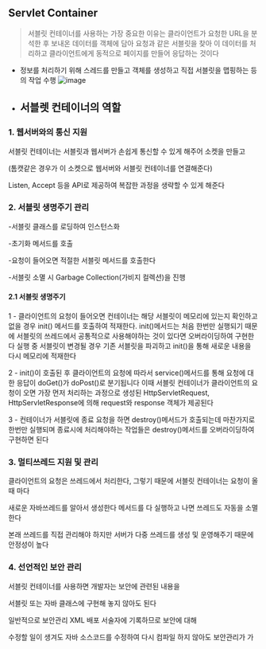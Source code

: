 
## Servlet Container
> 서블릿 컨테이너를 사용하는 가장 중요한 이유는 클라이언트가 요청한 URL을 분석한 후 보내온 데이터를 객체에 담아 요청과 같은 서블릿을 찾아 이 데이터를 처리하고 클라이언트에게 동적으로 페이지를 만들어 응답하는 것이다

- 정보를 처리하기 위해 스레드를 만들고 객체를 생성하고 직접 서블릿을 맵핑하는 등의 작업 수행
  ![image](https://img1.daumcdn.net/thumb/R1280x0/?scode=mtistory2&fname=https%3A%2F%2Fblog.kakaocdn.net%2Fdn%2FnaxuX%2FbtraWSleAEs%2FEwtRSTTXCgtjckekkR4MA1%2Fimg.png)

- ## 서블렛 컨테이너의 역할
### 1. 웹서버와의 통신 지원

서블릿 컨테이너는 서블릿과 웹서버가 손쉽게 통신할 수 있게 해주어 소켓을 만들고

(톰캣같은 경우가 이 소켓으로 웹서버와 서블릿 컨테이너를 연결해준다)

Listen, Accept 등을 API로 제공하여 복잡한 과정을 생략할 수 있게 해준다

### 2. 서블릿 생명주기 관리

-서블릿 클래스를 로딩하여 인스턴스화

-초기화 메서드를 호출

-요청이 들어오면 적절한 서블릿 메서드를 호출한다

-서블릿 소멸 시 Garbage Collection(가비지 컬렉션)을 진행

#### 2.1 서블릿 생명주기 
1 - 클라이언트의 요청이 들어오면 컨테이너는 해당 서블릿이 메모리에 있는지 확인하고 없을 경우 init() 메서드를 호출하여 적재한다. init()메서드는 처음 한번만 실행되기 때문에 서블릿의 쓰레드에서 공통적으로 사용해야하는 것이 있다면 오버라이딩하여 구현한다 실행 중 서블릿이 변경될 경우 기존 서블릿을 파괴하고 init()을 통해 새로운 내용을 다시 메모리에 적재한다
 
2 - init()이 호출된 후 클라이언트의 요청에 따라서 service()메서드를 통해 요청에 대한 응답이 doGet()가 doPost()로 분기됩니다 이때 서블릿 컨테이너가 클라이언트의 요청이 오면 가장 먼저 처리하는 과정으로 생성된 HttpServletRequest, HttpServletResponse에 의해 request와 response 객체가 제공된다



3 - 컨테이너가 서블릿에 종료 요청을 하면 destroy()메서드가 호출되는데 마찬가지로 한번만 실행되며 종료시에 처리해야하는 작업들은 destroy()메서드를 오버라이딩하여 구현하면 된다



### 3. 멀티쓰레드 지원 및 관리

클라이언트의 요청은 쓰레드에서 처리한다, 그렇기 때문에 서블릿 컨테이너는 요청이 올때 마다

새로운 자바쓰레드를 알아서 생성한다 메서드를 다 실행하고 나면 쓰레드도 자동을 소멸한다

본래 쓰레드를 직접 관리해야 하지만 서버가 다중 쓰레드를 생성 및 운영해주기 때문에 안정성이 높다



### 4. 선언적인 보안 관리

서블릿 컨테이너를 사용하면 개발자는 보안에 관련된 내용을

서블릿 또는 자바 클래스에 구현해 놓지 않아도 된다

일반적으로 보안관리 XML 배포 서술자에 기록하므로 보안에 대해

수정할 일이 생겨도 자바 소스코드를 수정하여 다시 컴파일 하지 않아도 보안관리가 가
